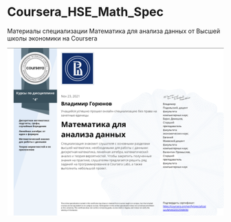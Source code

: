 # Coursera_HSE_Math_Spec
Материалы специализации Математика для анализа данных от Высшей школы экономики на Coursera

![Alt text](sertmath.png?raw=true "Title")
